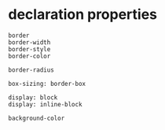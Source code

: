 # declaration properties

```
border
border-width
border-style
border-color

border-radius

box-sizing: border-box

display: block
display: inline-block

background-color
```